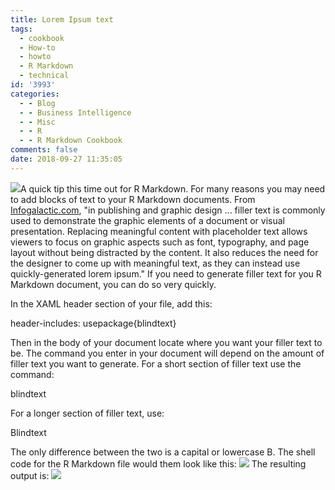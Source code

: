 ```yaml
---
title: Lorem Ipsum text
tags:
  - cookbook
  - How-to
  - howto
  - R Markdown
  - technical
id: '3993'
categories:
  - - Blog
  - - Business Intelligence
  - - Misc
  - - R
  - - R Markdown Cookbook
comments: false
date: 2018-09-27 11:35:05
---
```


[![](http://edpflager.com/wp-content/uploads/2018/09/rmarkdown.png)](http://edpflager.com/wp-content/uploads/2018/09/rmarkdown.png)A quick tip this time out for R Markdown. For many reasons you may need to add blocks of text to your R Markdown documents. From [Infogalactic.com](https://infogalactic.com/info/Lorem_ipsum), "in publishing and graphic design ... filler text is commonly used to demonstrate the graphic elements of a document or visual presentation. Replacing meaningful content with placeholder text allows viewers to focus on graphic aspects such as font, typography, and page layout without being distracted by the content. It also reduces the need for the designer to come up with meaningful text, as they can instead use quickly-generated lorem ipsum." If you need to generate filler text for you R Markdown document, you can do so very quickly.
<!-- more -->
In the XAML header section of your file, add this:

header-includes:
    usepackage{blindtext}

Then in the body of your document locate where you want your filler text to be. The command you enter in your document will depend on the amount of filler text you want to generate. For a short section of filler text use the command:

blindtext

For a longer section of filler text, use:

Blindtext

The only difference between the two is a capital or lowercase B. The shell code for the R Markdown file would them look like this: [![](http://edpflager.com/wp-content/uploads/2018/09/Lorem-Ipsum-300x211.png)](http://edpflager.com/wp-content/uploads/2018/09/Lorem-Ipsum.png) The resulting output is: [![](http://edpflager.com/wp-content/uploads/2018/09/Lorem-Ipsum-results-1024x890.png)](http://edpflager.com/wp-content/uploads/2018/09/Lorem-Ipsum-results.png)